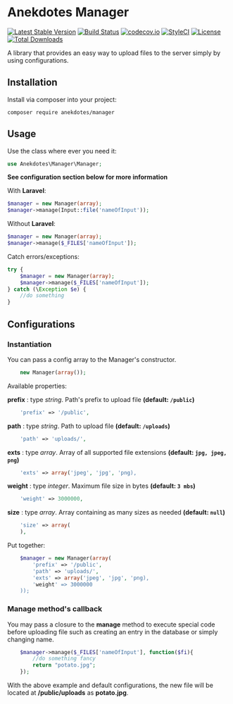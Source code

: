 # Anekdotes Manager

[![Latest Stable Version](https://poser.pugx.org/anekdotes/manager/v/stable)](https://packagist.org/packages/anekdotes/manager)
[![Build Status](https://travis-ci.org/anekdotes/manager.svg?branch=master)](https://travis-ci.org/anekdotes/manager)
[![codecov.io](https://codecov.io/github/anekdotes/manager/coverage.svg?branch=master)](https://codecov.io/github/anekdotes/manager?branch=master)
[![StyleCI](https://styleci.io/repos/54115628/shield?style=flat)](https://styleci.io/repos/54115628)
[![License](https://poser.pugx.org/anekdotes/manager/license)](https://packagist.org/packages/anekdotes/manager)
[![Total Downloads](https://poser.pugx.org/anekdotes/manager/downloads)](https://packagist.org/packages/anekdotes/manager)

A library that provides an easy way to upload files to the server simply by using configurations.

## Installation

Install via composer into your project:

```
composer require anekdotes/manager
```

## Usage

Use the class where ever you need it:

```php
use Anekdotes\Manager\Manager;
```

**See configuration section below for more information**

With **Laravel**:
```php
$manager = new Manager(array);
$manager->manage(Input::file('nameOfInput'));
```

Without **Laravel**:
```php
$manager = new Manager(array);
$manager->manage($_FILES['nameOfInput']);
```

Catch errors/exceptions:
```php
try {
    $manager = new Manager(array);
    $manager->manage($_FILES['nameOfInput']);
} catch (\Exception $e) {
    //do something
}
```

## Configurations

### Instantiation

You can pass a config array to the Manager's constructor. 

```php
    new Manager(array());
```

Available properties:

**prefix** : type _string_. Path's prefix to upload file **(default: `/public`)**
```php
    'prefix' => '/public',
```
**path** : type _string_. Path to upload file **(default: `/uploads`)**
```php
    'path' => 'uploads/',
```
**exts** : type _array_. Array of all supported file extensions **(default: `jpg, jpeg, png`)**
```php
    'exts' => array('jpeg', 'jpg', 'png),
```
**weight** : type _integer_. Maximum file size in bytes **(default: `3 mbs`)**
```php
    'weight' => 3000000,
```
**size** : type _array_. Array containing as many sizes as needed  **(default: `null`)**
```php
    'size' => array(
    ),
```

Put together:

```php
    $manager = new Manager(array(
        'prefix' => '/public',
        'path' => 'uploads/',
        'exts' => array('jpeg', 'jpg', 'png),
        'weight' => 3000000
    ));
```

### Manage method's callback

You may pass a closure to the **manage** method to execute special code before uploading file such as creating an entry in the database or simply changing name.

```php
    $manager->manage($_FILES['nameOfInput'], function($fi){
        //do something fancy
        return "potato.jpg";
    });
```

With the above example and default configurations, the new file will be located at **/public/uploads** as **potato.jpg**.
